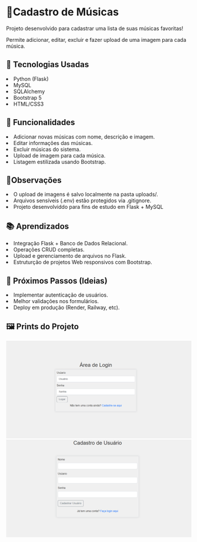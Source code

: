 <h1>🎵Cadastro de Músicas</h1>
<p>Projeto desenvolvido para cadastrar uma lista de suas músicas favoritas!</p>
<p>Permite adicionar, editar, excluir e fazer upload de uma imagem para cada música.</p>

<h2>🚀 Tecnologias Usadas</h2>

<li>Python (Flask)</li>
<li>MySQL</li>
<li>SQLAlchemy</li>
<li>Bootstrap 5</li>
<li>HTML/CSS3</li>

<h2>🎯 Funcionalidades</h2>

<li>Adicionar novas músicas com nome, descrição e imagem.</li>
<li>Editar informações das músicas.</li>
<li>Excluir músicas do sistema.</li>
<li>Upload de imagem para cada música.</li>
<li>Listagem estilizada usando Bootstrap.</li>

<h2>📌Observações</h2>
<li>O upload de imagens é salvo localmente na pasta uploads/.</li>
<li>Arquivos sensíveis (.env) estão protegidos via .gitignore.</li>
<li>Projeto desenvolviddo para fins de estudo em Flask + MySQL</li>

<h2>📚 Aprendizados</h2>
<li>Integração Flask +  Banco de Dados Relacional.</li>
<li>Operações CRUD completas.</li>
<li>Upload e gerenciamento de arquivos no Flask.</li>
<li>Estruturção de projetos Web responsivos com Bootstrap.</li>

<h2>🧠 Próximos Passos (Ideias)</h2>
<li>Implementar autenticação de usuários.</li>
<li>Melhor validações nos formulários.</li>
<li>Deploy em produção (Render, Railway, etc).</li>

<h2>🖼️ Prints do Projeto</h2>

![Tela Inicial](screenshots/Captura%20de%20tela%202025-04-26%20161724.png)
![Cadastro de Música](screenshots/Captura%20de%20tela%202025-04-26%20161758.png)
